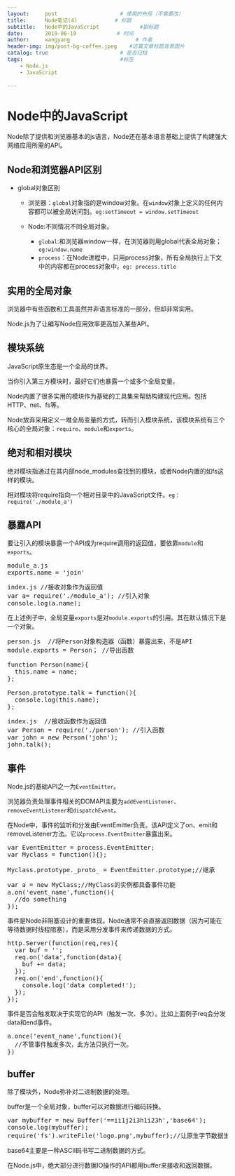 ```yaml
---
layout:     post                    # 使用的布局（不需要改）
title:      Node笔记(4)            # 标题 
subtitle:   Node中的JavaScript             #副标题
date:       2019-06-19             # 时间
author:     wangyang                     # 作者
header-img: img/post-bg-coffee.jpeg    #这篇文章标题背景图片
catalog: true                       # 是否归档
tags:                               #标签
    - Node.js
    - JavaScript
     
---
```



Node中的JavaScript
===================

Node除了提供和浏览器基本的js语言，Node还在基本语言基础上提供了构建强大网络应用所需的API。

Node和浏览器API区别
--------------------

* global对象区别
	
	* 浏览器：`global`对象指的是window对象。在`window`对象上定义的任何内容都可以被全局访问到。`eg:setTimeout = window.setTimeout`
	* Node:不同情况不同全局对象。

		*  `global`:和浏览器window一样，在浏览器则用global代表全局对象；`eg:window.name`
		*  `process`：在Node进程中，只用process对象，所有全局执行上下文中的内容都在process对象中。`eg: process.title`

实用的全局对象
--------------------

浏览器中有些函数和工具虽然并非语言标准的一部分，但却非常实用。

Node.js为了让编写Node应用效率更高加入某些API。

模块系统
----------------
JavaScript原生态是一个全局的世界。

当你引入第三方模块时，最好它们也暴露一个或多个全局变量。

Node内置了很多实用的模块作为基础的工具集来帮助构建现代应用。包括HTTP、net、fs等。

Node放弃采用定义一堆全局变量的方式，转而引入模块系统，该模块系统有三个核心的全局对象：`require`、`module`和`exports`。


绝对和相对模块
-------------------
绝对模块指通过在其内部node_modules查找到的模块，或者Node内置的如fs这样的模块。

相对模块将require指向一个相对目录中的JavaScript文件。`eg：require('./module_a')`

暴露API
---------------
要让引入的模块暴露一个API成为require调用的返回值，要依靠`module`和`exports`。

<pre>module_a.js 
exports.name = 'join'</pre>
<pre>index.js //接收对象作为返回值
var a= require('./module_a'); //引入对象
console.log(a.name);</pre>

在上述例子中，全局变量`exports`是对`module.exports`的引用。其在默认情况下是一个对象。

<pre>person.js  //将Person对象构造器（函数）暴露出来，不是API
module.exports = Person； //导出函数

function Person(name){
  this.name = name;
};

Person.prototype.talk = function(){
  console.log(this.name);
};</pre>

<pre>index.js  //接收函数作为返回值
var Person = require('./person'); //引入函数
var john = new Person('john');
john.talk();</pre>

事件
---------------------
Node.js的基础API之一为`EventEmitter`。

浏览器负责处理事件相关的DOMAPI主要为`addEventListener`、`removeEventListener`和`dispatchEvent`。

在Node中，事件的监听和分发由EventEmitter负责。该API定义了on、emit和removeListener方法。它以`process.EventEmitter`暴露出来。
<pre>var EventEmitter = process.EventEmitter;
var Myclass = function(){};

Myclass.prototype._proto_ = EventEmitter.prototype;//继承</pre>

<pre>var a = new MyClass;//MyClass的实例都具备事件功能
a.on('event_name',function(){
  //do something
});</pre>

事件是Node非阻塞设计的重要体现。Node通常不会直接返回数据（因为可能在等待数据时线程阻塞），而是采用分发事件来传递数据的方式。

<pre>http.Server(function(req,res){
  var buf = '';
  req.on('data',function(data){
	buf += data;
  });
  req.on('end',function(){
    console.log('data completed!');
  });
});</pre>

事件是否会触发取决于实现它的API（触发一次、多次）。比如上面例子req会分发data和end事件。

<pre>a.once('event_name',function(){
  //不管事件触发多次，此方法只执行一次。
})</pre>

buffer
---------------------------

除了模块外，Node弥补对二进制数据的处理。

buffer是一个全局对象，buffer可以对数据进行编码转换。
<pre>var mybuffer = new Buffer('==ii1j2i3h1i23h','base64');
console.log(mybuffer);
require('fs').writeFile('logo.png',mybuffer);//让原生字节数据生成图片</pre>

base64主要是一种ASCII码书写二进制数据的方式。

在Node.js中，绝大部分进行数据IO操作的API都用buffer来接收和返回数据。